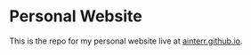 # Personal Website
This is the repo for my personal website live at <a href="http://ainterr.github.io" target="_blank">ainterr.github.io</a>.
